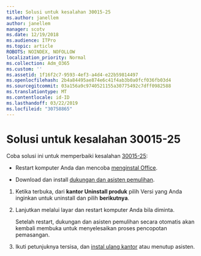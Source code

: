 ```yaml
---
title: Solusi untuk kesalahan 30015-25
ms.author: janellem
author: janellem
manager: scotv
ms.date: 12/19/2018
ms.audience: ITPro
ms.topic: article
ROBOTS: NOINDEX, NOFOLLOW
localization_priority: Normal
ms.collection: Adm_O365
ms.custom: ''
ms.assetid: 1f16f2c7-9593-4ef3-a4d4-e22b59814497
ms.openlocfilehash: 2b4a84495ae874e6c41f4ab3b0a0fcf036fb03d4
ms.sourcegitcommit: 03a156a9c9740521155a30775492c7dff0982588
ms.translationtype: MT
ms.contentlocale: id-ID
ms.lasthandoff: 03/22/2019
ms.locfileid: "30758865"
---
```

# <a name="solutions-for-error-30015-25"></a>Solusi untuk kesalahan 30015-25

Coba solusi ini untuk memperbaiki kesalahan [30015-25](https://support.office.com/article/d5df89a9-0507-4b4c-92f9-22f457e630aa?wt.mc_id=Alchemy_ClientDIA):
  
- Restart komputer Anda dan mencoba [menginstal Office](https://portal.office.com/OLS/MySoftware.aspx).
    
- Download dan install [dukungan dan asisten pemulihan](https://aka.ms/SARA-OfficeUninstall-Alchemy).
    
1. Ketika terbuka, dari **kantor Uninstall produk** pilih Versi yang Anda inginkan untuk uninstall dan pilih **berikutnya**. 
    
2. Lanjutkan melalui layar dan restart komputer Anda bila diminta.
    
    Setelah restart, dukungan dan asisten pemulihan secara otomatis akan kembali membuka untuk menyelesaikan proses pencopotan pemasangan.
    
3. Ikuti petunjuknya tersisa, dan [instal ulang kantor](https://portal.office.com/OLS/MySoftware.aspx) atau menutup asisten. 
    

